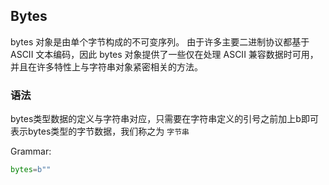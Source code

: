 
## Bytes

bytes 对象是由单个字节构成的不可变序列。 由于许多主要二进制协议都基于 ASCII 文本编码，因此 bytes 对象提供了一些仅在处理 ASCII 兼容数据时可用，并且在许多特性上与字符串对象紧密相关的方法。

### 语法
bytes类型数据的定义与字符串对应，只需要在字符串定义的引号之前加上b即可表示bytes类型的字节数据，我们称之为 `字节串`

Grammar:
```py
bytes=b""
```


